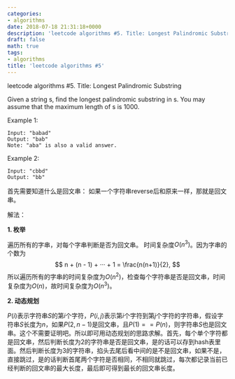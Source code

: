 ```yaml
---
categories:
- algorithms
date: 2018-07-18 21:31:18+0000
description: 'leetcode algorithms #5. Title: Longest Palindromic Substring'
draft: false
math: true
tags:
- algorithms
title: 'leetcode algorithms #5'
---
```

leetcode algorithms #5. Title: Longest Palindromic Substring
<!--more-->
Given a string s, find the longest palindromic substring in s. You may assume that the maximum length of s is 1000.

Example 1:
```
Input: "babad"
Output: "bab"
Note: "aba" is also a valid answer.
```
Example 2:
```
Input: "cbbd"
Output: "bb"
```
首先需要知道什么是回文串：
如果一个字符串reverse后和原来一样，那就是回文串。

解法：

**1. 枚举**

遍历所有的字串，对每个字串判断是否为回文串。
时间复杂度$O(n^3)$。因为字串的个数为
$$
n + (n - 1) + ··· + 1 = \frac{n(n+1)}{2},
$$
所以遍历所有的字串的时间复杂度为$O(n^2)$，检查每个字符串是否是回文串，时间复杂度为$O(n)$，故时间复杂度为$O(n^3)$。

**2. 动态规划**

$P(i)$表示字符串$S$的第$i$个字符，$P(i,j)$表示第$i$个字符到第$j$个字符的字符串，假设字符串$S$长度为$n$，如果$P(2, n-1)$是回文串，且$P(1) == P(n)$，则字符串$S$也是回文串。这个不需要证明吧。所以即可用动态规划的思路求解。首先，每个单个字符都是回文串，然后判断长度为2的字符串是否是回文串，是的话可以存到hash表里面。然后判断长度为3的字符串，掐头去尾后看中间的是不是回文串，如果不是，直接跳过，是的话判断首尾两个字符是否相同，不相同就跳过，每次都记录当前已经判断的回文串的最大长度，最后即可得到最长的回文串长度。